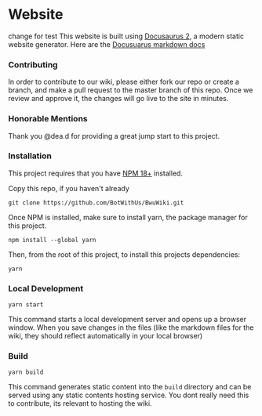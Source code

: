# Website
change for test
This website is built using [Docusaurus 2](https://docusaurus.io/), a modern static website generator.
Here are the [Docusuarus markdown docs](https://docusaurus.io/docs/markdown-features)

### Contributing

In order to contribute to our wiki, please either fork our repo or create a branch, and make a pull request to the master branch of this repo. Once we review and approve it, the changes will go live to the site in minutes.

### Honorable Mentions
Thank you @dea.d for providing a great jump start to this project.

### Installation
This project requires that you  have [NPM 18+](https://nodejs.org/en/blog/release/v18.12.0) installed.

Copy this repo, if you haven't already
```
git clone https://github.com/BotWithUs/BwuWiki.git
```
Once NPM is installed, make sure to install yarn, the package manager for this project.
```
npm install --global yarn
```
Then, from the root of this project, to install this projects dependencies:
```
yarn
```

### Local Development
```
yarn start
```

This command starts a local development server and opens up a browser window. When you save changes in the files (like the markdown files for the wiki, they should reflect automatically in your local browser)

### Build

```
yarn build
```
This command generates static content into the `build` directory and can be served using any static contents hosting service. You dont really need this to contribute, its relevant to hosting the wiki.

